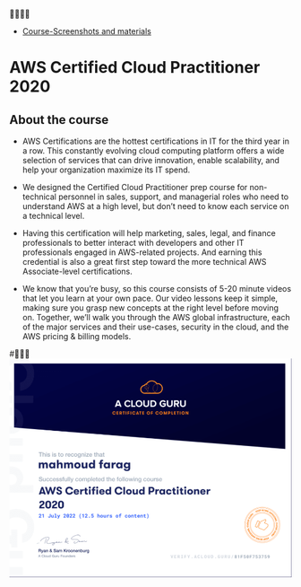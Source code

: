 
🙌🙌🙌🙌
- [Course-Screenshots and materials](https://drive.google.com/drive/folders/1upxhfBlU0n-SuGh1_WwRIWuQ4H8Af0nO?usp=sharing)

# AWS Certified Cloud Practitioner 2020
## About the course
- AWS Certifications are the hottest certifications in IT for the third year in a row. This constantly evolving cloud computing platform offers a wide selection of services that can drive innovation, enable scalability, and help your organization maximize its IT spend.

- We designed the Certified Cloud Practitioner prep course for non-technical personnel in sales, support, and managerial roles who need to understand AWS at a high level, but don’t need to know each service on a technical level.

- Having this certification will help marketing, sales, legal, and finance professionals to better interact with developers and other IT professionals engaged in AWS-related projects. And earning this credential is also a great first step toward the more technical AWS Associate-level certifications.

- We know that you’re busy, so this course consists of 5-20 minute videos that let you learn at your own pace. Our video lessons keep it simple, making sure you grasp new concepts at the right level before moving on. Together, we’ll walk you through the AWS global infrastructure, each of the major services and their use-cases, security in the cloud, and the AWS pricing & billing models.

#🥳🥳🥳
![Preview Certificate](guru1.png)